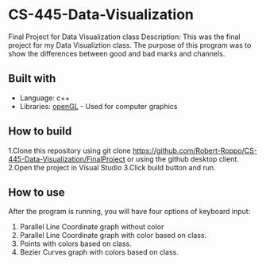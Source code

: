 # CS-445-Data-Visualization
Final Project for Data Visualization class
Description: This was the final project for my Data Visualiztion class. The purpose of this program was to show the differences between good and bad marks and channels.
## Built with
* Language: c++
* Libraries: [openGL](https://www.opengl.org/) - Used for computer graphics
## How to build

1.Clone this repository using git clone https://github.com/Robert-Roppo/CS-445-Data-Visualization/FinalProject or using the github desktop client.
2.Open the project in Visual Studio
3.Click build button and run.
## How to use
After the program is running, you will have four options of keyboard input:
  1. Parallel Line Coordinate graph without color
  2. Parallel Line Coordinate graph with color based on class.
  3. Points with colors based on class.
  4. Bezier Curves graph with colors based on class.
